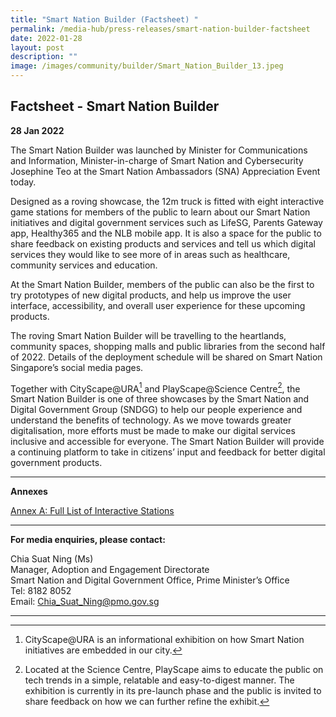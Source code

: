 ```yaml
---
title: "Smart Nation Builder (Factsheet) "
permalink: /media-hub/press-releases/smart-nation-builder-factsheet
date: 2022-01-28
layout: post
description: ""
image: /images/community/builder/Smart_Nation_Builder_13.jpeg
---
```

## Factsheet - Smart Nation Builder

**28 Jan 2022**

The Smart Nation Builder was launched by Minister for Communications and Information, Minister-in-charge of Smart Nation and Cybersecurity Josephine Teo at the Smart Nation Ambassadors (SNA) Appreciation Event today.

Designed as a roving showcase, the 12m truck is fitted with eight interactive game stations for members of the public to learn about our Smart Nation initiatives and digital government services such as LifeSG, Parents Gateway app, Healthy365 and the NLB mobile app. It is also a space for the public to share feedback on existing products and services and tell us which digital services they would like to see more of in areas such as healthcare, community services and education.

At the Smart Nation Builder, members of the public can also be the first to try prototypes of new digital products, and help us improve the user interface, accessibility, and overall user experience for these upcoming products.

The roving Smart Nation Builder will be travelling to the heartlands, community spaces, shopping malls and public libraries from the second half of 2022. Details of the deployment schedule will be shared on Smart Nation Singapore’s social media pages.

Together with CityScape@URA[^1] and PlayScape@Science Centre[^2], the Smart Nation Builder is one of three showcases by the Smart Nation and Digital Government Group (SNDGG) to help our people experience and understand the benefits of technology. As we move towards greater digitalisation, more efforts must be made to make our digital services inclusive and accessible for everyone. The Smart Nation Builder will provide a continuing platform to take in citizens’ input and feedback for better digital government products.

_______

**Annexes**

[Annex A: Full List of Interactive Stations](/files/press-releases/2022/Annex%20A%20-%20Full%20List%20of%20Interactive%20Stations%20-%20Smart%20Nation%20Builder.pdf)

_______

**For media enquiries, please contact:**

Chia Suat Ning (Ms)<br>
Manager, Adoption and Engagement Directorate<br>
Smart Nation and Digital Government Office, Prime Minister’s Office<br>
Tel: 8182 8052<br>
Email: [Chia_Suat_Ning@pmo.gov.sg](mailto:CHIA_Suat_Ning@pmo.gov.sg)

_______

[^1]: CityScape@URA is an informational exhibition on how Smart Nation initiatives are embedded in our city.

[^2]: Located at the Science Centre, PlayScape aims to educate the public on tech trends in a simple, relatable and easy-to-digest manner. The exhibition is currently in its pre-launch phase and the public is invited to share feedback on how we can further refine the exhibit.